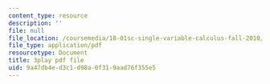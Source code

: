 ```yaml
---
content_type: resource
description: ''
file: null
file_location: /coursemedia/18-01sc-single-variable-calculus-fall-2010/9a47db4ed3c1d98a0f319aad76f355e5_--lPz7VFnKI.pdf
file_type: application/pdf
resourcetype: Document
title: 3play pdf file
uid: 9a47db4e-d3c1-d98a-0f31-9aad76f355e5
---
```

